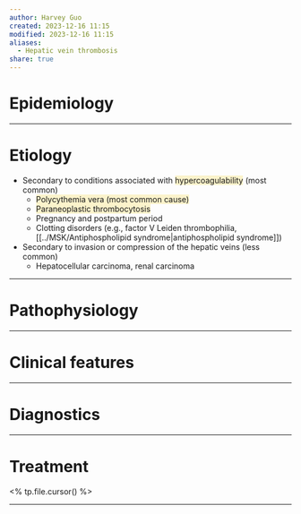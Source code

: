 ```yaml
---
author: Harvey Guo
created: 2023-12-16 11:15
modified: 2023-12-16 11:15
aliases:
  - Hepatic vein thrombosis
share: true
---
```


# Epidemiology


---
# Etiology
- Secondary to conditions associated with <span style="background:rgba(240, 200, 0, 0.2)">hypercoagulability</span> (most common)
	- <span style="background:rgba(240, 200, 0, 0.2)">Polycythemia vera (most common cause) </span>
	- <span style="background:rgba(240, 200, 0, 0.2)">Paraneoplastic thrombocytosis</span>
	- Pregnancy and postpartum period
	- Clotting disorders (e.g., factor V Leiden thrombophilia, [[../MSK/Antiphospholipid syndrome|antiphospholipid syndrome]])
- Secondary to invasion or compression of the hepatic veins (less common)
	- Hepatocellular carcinoma, renal carcinoma

---
# Pathophysiology


---
# Clinical features


---
# Diagnostics


---
# Treatment
<% tp.file.cursor() %>

---
